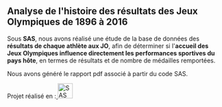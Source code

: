 ## Analyse de l'histoire des résultats des Jeux Olympiques de 1896 à 2016 

Sous **SAS**, nous avons réalisé une étude de la base de données des **résultats de chaque athlète aux JO**, afin de déterminer si l'**accueil des Jeux Olympiques influence directement les performances sportives du pays hôte**, en termes de résultats et de nombre de médailles remportées. 

Nous avons généré le rapport pdf associé à partir du code SAS.  


Projet réalisé en :<a href="https://www.sas.com/fr_fr/home.html"  rel="noreferrer"> <img src="https://upload.wikimedia.org/wikipedia/commons/1/10/SAS_logo_horiz.svg" alt="SAS" width="35" height="35"/> </a> </p>
